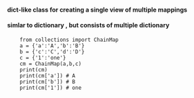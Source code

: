 #### dict-like class for creating a single view of multiple mappings
#### simlar to dictionary , but consists of multiple dictionary

        from collections import ChainMap
        a = {'a':'A','b':'B'}
        b = {'c':'C','d':'D'}
        c = {'1':'one'}
        cm = ChainMap(a,b,c)
        print(cm)
        print(cm['a']) # A
        print(cm['b']) # B
        print(cm['1']) # one
